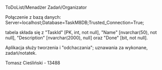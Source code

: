 ToDoList/Menadżer Zadań/Organizator

Połączenie z bazą danych:
Server=localhost;Database=TaskM8DB;Trusted_Connection=True;

tabela składa się z "TaskId" [PK, int, not null], "Name" [nvarchar(50), not null], "Description" [nvarchar(2000), null] oraz "Done" [bit, not null].

Aplikacja służy tworzenia i "odchaczania"; uznawania za wykonane, zadań/notatek.

Tomasz Cieśliński - 13488
